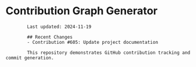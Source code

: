 # Contribution Graph Generator
            
            Last updated: 2024-11-19
            
            ## Recent Changes
            - Contribution #605: Update project documentation
            
            This repository demonstrates GitHub contribution tracking and commit generation.
        